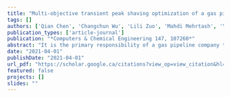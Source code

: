 ```yaml
---
title: "Multi-objective transient peak shaving optimization of a gas pipeline system under demand uncertainty"
tags: []
authors: ['Qian Chen', 'Changchun Wu', 'Lili Zuo', 'Mahdi Mehrtash', 'Yixiu Wang', 'Yaran Bu', 'Rehan Sadiq', 'Yankai Cao']
publication_types: ['article-journal']
publication: "*Computers & Chemical Engineering 147, 107260*"
abstract: "It is the primary responsibility of a gas pipeline company to satisfy the gas demand of customers and ensure the economical operation of its pipelines. This paper presents a stochastic multi-objective transient peak shaving optimization model that considers uncertainty in gas demand while optimizing operational schemes of compressors and peak shaving measures of underground gas storages. The model is a rigorous multi-objective non-linear program (NLP) constrained by governing gas flow equations, operating envelopes of centrifugal compressors, and thermodynamic equations that model natural gas properties. The proposed multi-objective model aims to minimize the operational costs (the sum of the electricity cost of compressor stations and the gas withdrawal cost of underground gas storage) and maximize the line pack at the end of the time horizon subject to multiple legal and physical constraints. The model was tested on a real gas pipeline system, and a set of Pareto optimal solutions are obtained. The optimal operational schemes and peak shaving measures under three typical Pareto optimal solutions are analyzed in detail, and numerical results are presented following stochastic and robust optimization approaches."
date: "2021-04-01"
publishDate: "2021-04-01"
url_pdf: "https://scholar.google.ca/citations?view_op=view_citation&hl=zh-CN&user=M-s3mjAAAAAJ&pagesize=80&citation_for_view=M-s3mjAAAAAJ:dhFuZR0502QC"
featured: false
projects: []
slides: ""
---
```

